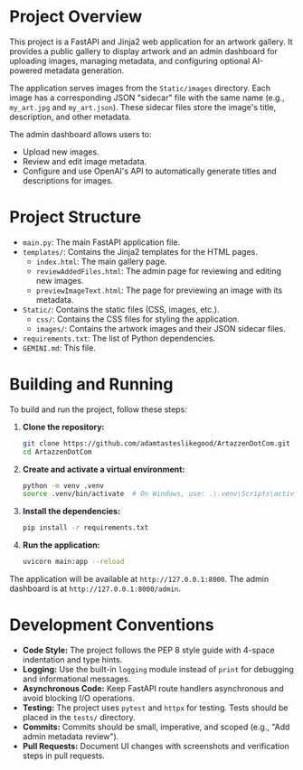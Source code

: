 # Project Overview

This project is a FastAPI and Jinja2 web application for an artwork gallery. It provides a public gallery to display artwork and an admin dashboard for uploading images, managing metadata, and configuring optional AI-powered metadata generation.

The application serves images from the `Static/images` directory. Each image has a corresponding JSON "sidecar" file with the same name (e.g., `my_art.jpg` and `my_art.json`). These sidecar files store the image's title, description, and other metadata.

The admin dashboard allows users to:
- Upload new images.
- Review and edit image metadata.
- Configure and use OpenAI's API to automatically generate titles and descriptions for images.

# Project Structure

-   `main.py`: The main FastAPI application file.
-   `templates/`: Contains the Jinja2 templates for the HTML pages.
    -   `index.html`: The main gallery page.
    -   `reviewAddedFiles.html`: The admin page for reviewing and editing new images.
    -   `previewImageText.html`: The page for previewing an image with its metadata.
-   `Static/`: Contains the static files (CSS, images, etc.).
    -   `css/`: Contains the CSS files for styling the application.
    -   `images/`: Contains the artwork images and their JSON sidecar files.
-   `requirements.txt`: The list of Python dependencies.
-   `GEMINI.md`: This file.

# Building and Running

To build and run the project, follow these steps:

1.  **Clone the repository:**
    ```bash
    git clone https://github.com/adamtasteslikegood/ArtazzenDotCom.git
    cd ArtazzenDotCom
    ```

2.  **Create and activate a virtual environment:**
    ```bash
    python -m venv .venv
    source .venv/bin/activate  # On Windows, use: .\.venv\Scripts\activate
    ```

3.  **Install the dependencies:**
    ```bash
    pip install -r requirements.txt
    ```

4.  **Run the application:**
    ```bash
    uvicorn main:app --reload
    ```

The application will be available at `http://127.0.0.1:8000`. The admin dashboard is at `http://127.0.0.1:8000/admin`.

# Development Conventions

-   **Code Style:** The project follows the PEP 8 style guide with 4-space indentation and type hints.
-   **Logging:** Use the built-in `logging` module instead of `print` for debugging and informational messages.
-   **Asynchronous Code:** Keep FastAPI route handlers asynchronous and avoid blocking I/O operations.
-   **Testing:** The project uses `pytest` and `httpx` for testing. Tests should be placed in the `tests/` directory.
-   **Commits:** Commits should be small, imperative, and scoped (e.g., "Add admin metadata review").
-   **Pull Requests:** Document UI changes with screenshots and verification steps in pull requests.